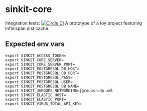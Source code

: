 # sinkit-core
Integration tests: [![Circle CI](https://circleci.com/gh/intfeed/sinkit-core.svg?style=svg)](https://circleci.com/gh/intfeed/sinkit-core)
A prototype of a toy project featuring Infinispan dist cache.

## Expected env vars
    export SINKIT_ACCESS_TOKEN=
    export SINKIT_CORE_SERVER=
    export SINKIT_CORE_SERVER_PORT=
    export SINKIT_POSTGRESQL_DB_HOST=
    export SINKIT_POSTGRESQL_DB_PORT=
    export SINKIT_POSTGRESQL_PASS=
    export SINKIT_POSTGRESQL_USER=
    export SINKIT_POSTGRESQL_DB_NAME=
    export SINKIT_JGROUPS_NETWORKING=jgroups-udp.xml
    export SINKIT_ELASTIC_HOST=
    export SINKIT_ELASTIC_PORT=
    export SINKIT_VIRUS_TOTAL_API_KEY=

